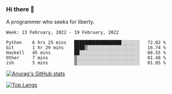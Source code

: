 ### Hi there 👋

<!--
**shejialuo/shejialuo** is a ✨ _special_ ✨ repository because its `README.md` (this file) appears on your GitHub profile.

Here are some ideas to get you started:

- 🔭 I’m currently working on ...
- 🌱 I’m currently learning ...
- 👯 I’m looking to collaborate on ...
- 🤔 I’m looking for help with ...
- 💬 Ask me about ...
- 📫 How to reach me: ...
- 😄 Pronouns: ...
- ⚡ Fun fact: ...
-->

A programmer who seeks for liberty.

<!--START_SECTION:waka-->
```text
Week: 13 February, 2022 - 19 February, 2022

Python    6 hrs 25 mins   ██████████████████░░░░░░░   72.02 % 
Git       1 hr 29 mins    ████▒░░░░░░░░░░░░░░░░░░░░   16.74 % 
Haskell   45 mins         ██░░░░░░░░░░░░░░░░░░░░░░░   08.55 % 
Other     7 mins          ▒░░░░░░░░░░░░░░░░░░░░░░░░   01.48 % 
zsh       5 mins          ▒░░░░░░░░░░░░░░░░░░░░░░░░   01.05 % 
```
<!--END_SECTION:waka-->

[![Anurag's GitHub stats](https://github-readme-stats.vercel.app/api?username=shejialuo&show_icons=true&theme=dracula)](https://github.com/anuraghazra/github-readme-stats)

[![Top Langs](https://github-readme-stats.vercel.app/api/top-langs/?username=shejialuo&layout=compact&hide=javascript,html,css,typescript,tex)](https://github.com/anuraghazra/github-readme-stats)

